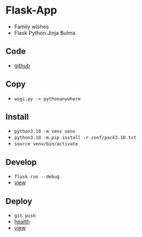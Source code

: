 # Flask-App
- Family wishes
- Flask Python Jinja Bulma

## Code
- [github](https://github.com/danmikes/flask)

## Copy
- `wsgi.py -> pythonanywhere`

## Install
- `python3.10 -m venv venv`
- `python3.10 -m pip install -r conf/pack3.10.txt`
- `source venv/bin/activate`

## Develop
- `flask run --debug`
- [view](http://localhost:5000)

## Deploy
- `git push`
- [health](https://dmikes.eu.pythonanywhere.com/health)
- [view](https://dmikes.eu.pythonanywhere.com)
